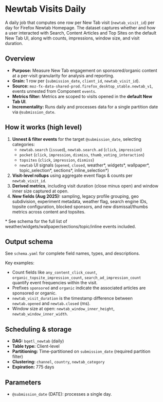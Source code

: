 # Newtab Visits Daily

A daily job that computes one row per New Tab visit (`newtab_visit_id`) per day for Firefox Newtab Homepage. The
dataset captures whether and how a user interacted with Search, Content Articles and Top Sites on the default New Tab
UI,
along with counts, impressions, window size, and visit duration.

## Overview

- **Purpose:** Measure New Tab engagement on sponsored/organic content at a per-visit granularity for analysis and
  reporting.
- **Grain:** 1 row per (`submission_date`, `client_id`, `newtab_visit_id`).
- **Source:** `moz-fx-data-shared-prod.firefox_desktop_stable.newtab_v1`, events unnested from Component `events`.
- **Metrics filter:** Metrics are scoped to visits opened in the **default New Tab UI**.
- **Incrementality:** Runs daily and processes data for a single partition date via `@submission_date`.

## How it works (high level)

1. **Unnest & filter events** for the target `@submission_date`, selecting categories:
   - `newtab.search` (`issued`), `newtab.search.ad` (`click`, `impression`)
   - `pocket` (`click`, `impression`, `dismiss`, `thumb_voting_interaction`)
   - `topsites` (`click`, `impression`, `dismiss`)
   - `newtab` UI signals (`opened`, `closed`, weather*, widgets*, wallpaper*, topic_selection*, sections*,
     inline_selection*)
2. **Visit-level rollups** using aggregate event flags & counts per `newtab_visit_id`.
3. **Derived metrics**, including visit duration (close minus open) and window inner size captured at open.
4. **New fields (Aug 2025):** sampling, legacy profile grouping, geo subdivision, experiment metadata, weather flag,
   search engine IDs, topsite configuration, blocked sponsors, and new dismissal/thumbs metrics across content and topsites.

\* See schema for the full list of weather/widgets/wallpaper/sections/topic/inline events included.

## Output schema

See `schema.yaml` for complete field names, types, and descriptions.

Key examples:
- Count fields like `any_content_click_count`, `organic_topsite_impression_count`, `search_ad_impression_count` quantify event frequencies within the visit.
- Prefixes `sponsored` and `organic` indicate the associated articles are sponsored or organic.
- `newtab_visit_duration` is the timestamp difference between `newtab.opened` and `newtab.closed` (ms).
- Window size at open: `newtab_window_inner_height`, `newtab_window_inner_width`.

## Scheduling & storage

- **DAG:** `bqetl_newtab` (daily)
- **Table type:** Client-level
- **Partitioning:** Time-partitioned on `submission_date` (required partition filter)
- **Clustering:** `channel`, `country`, `newtab_category`
- **Expiration:** 775 days

## Parameters

- `@submission_date` (DATE): processes a single day.
